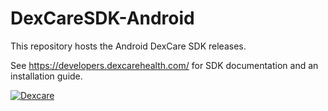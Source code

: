 # DexCareSDK-Android

This repository hosts the Android DexCare SDK releases.

See https://developers.dexcarehealth.com/ for SDK documentation and an installation guide.


[![Dexcare](https://img.shields.io/badge/DexCare-v8.3.0-blue)](https://github.com/DexCare/DexCareSDK-Android/packages/117383)  
